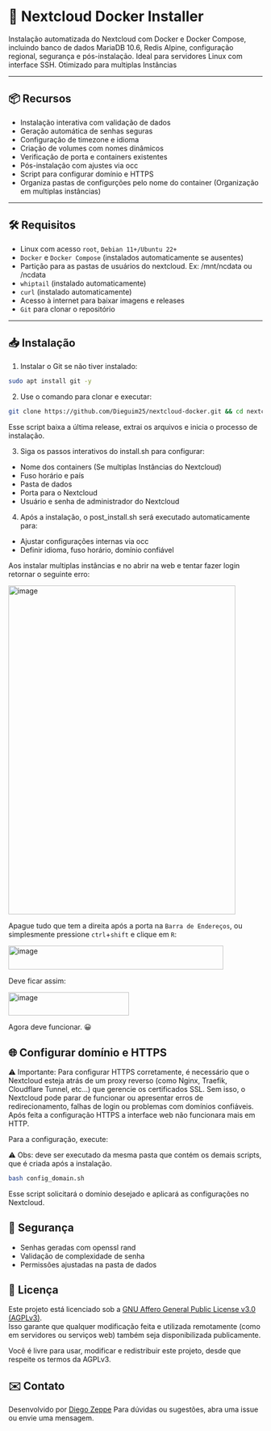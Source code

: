 # 🚀 Nextcloud Docker Installer

Instalação automatizada do Nextcloud com Docker e Docker Compose, incluindo banco de dados MariaDB 10.6, Redis Alpine, configuração regional, segurança e pós-instalação. Ideal para servidores Linux com interface SSH.
Otimizado para multiplas Instâncias

---

## 📦 Recursos

- Instalação interativa com validação de dados
- Geração automática de senhas seguras
- Configuração de timezone e idioma
- Criação de volumes com nomes dinâmicos
- Verificação de porta e containers existentes
- Pós-instalação com ajustes via occ
- Script para configurar domínio e HTTPS
- Organiza pastas de configurções pelo nome do container (Organização em multiplas instâncias)

---

## 🛠️ Requisitos

- Linux com acesso `root`, `Debian 11+/Ubuntu 22+`
- `Docker` e `Docker Compose` (instalados automaticamente se ausentes)
- Partição para as pastas de usuários do nextcloud. Ex: /mnt/ncdata ou /ncdata
- `whiptail` (instalado automaticamente)
- `curl` (instalado automaticamente)
- Acesso à internet para baixar imagens e releases
- `Git` para clonar o repositório

---

## 📥 Instalação

1. Instalar o Git se não tiver instalado:

```bash
sudo apt install git -y
```

2. Use o comando para clonar e executar:

```bash
git clone https://github.com/Dieguim25/nextcloud-docker.git && cd nextcloud-docker && bash install.sh
```

Esse script baixa a última release, extrai os arquivos e inicia o processo de instalação.

3. Siga os passos interativos do install.sh para configurar:

- Nome dos containers (Se multiplas Instâncias do Nextcloud)
- Fuso horário e país
- Pasta de dados
- Porta para o Nextcloud
- Usuário e senha de administrador do Nextcloud

4. Após a instalação, o post_install.sh será executado automaticamente para:

- Ajustar configurações internas via occ
- Definir idioma, fuso horário, domínio confiável

Aos instalar multiplas instâncias e no abrir na web e tentar fazer login retornar o seguinte erro:

<img width="450" height="650" alt="image" src="https://github.com/user-attachments/assets/e2682545-187e-47a3-a793-9ed289881a86" />

Apague tudo que tem a direita após a porta na ``Barra de Endereços``, ou simplesmente pressione `ctrl`+`shift` e clique em `R`:

<img width="426" height="47" alt="image" src="https://github.com/user-attachments/assets/542982c0-37c2-4e8a-bd00-f776869f2fa9" />

Deve ficar assim:

<img width="239" height="46" alt="image" src="https://github.com/user-attachments/assets/6ec87e02-6571-4314-b0fb-87baefb50a5a" />

Agora deve funcionar. 😀

## 🌐 Configurar domínio e HTTPS

⚠️ Importante: Para configurar HTTPS corretamente, é necessário que o Nextcloud esteja atrás de um proxy reverso (como Nginx, Traefik, Cloudflare Tunnel, etc...) que gerencie os certificados SSL. Sem isso, o Nextcloud pode parar de funcionar ou apresentar erros de redirecionamento, falhas de login ou problemas com domínios confiáveis. Após feita a configuração HTTPS a interface web não funcionara mais em HTTP.

Para a configuração, execute:

⚠️ Obs: deve ser executado da mesma pasta que contém os demais scripts, que é criada após a instalação.


```bash
bash config_domain.sh
```

Esse script solicitará o domínio desejado e aplicará as configurações no Nextcloud.

## 🔐 Segurança

- Senhas geradas com openssl rand
- Validação de complexidade de senha
- Permissões ajustadas na pasta de dados


## 📄 Licença

Este projeto está licenciado sob a [GNU Affero General Public License v3.0 (AGPLv3)](https://www.gnu.org/licenses/agpl-3.0.pt-br.html).  
Isso garante que qualquer modificação feita e utilizada remotamente (como em servidores ou serviços web) também seja disponibilizada publicamente.

Você é livre para usar, modificar e redistribuir este projeto, desde que respeite os termos da AGPLv3.


## ✉️ Contato

Desenvolvido por [Diego Zeppe](https://github.com/Dieguim25)   Para dúvidas ou sugestões, abra uma issue ou envie uma mensagem.
